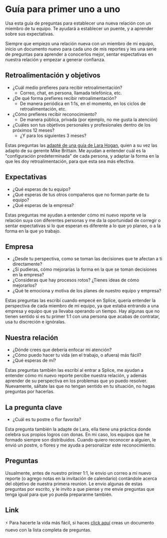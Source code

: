 # Guía para primer uno a uno

Usa esta guía de preguntas para establecer una nueva relación con un miembro de tu equipo. Te ayudará a establecer un puente, y a aprender sobre sus expectativas.

Siempre que empiezo una relación nueva con un miembro de mi equipo, inicio un documento nuevo para cada uno de mis reportes y les una serie de preguntas para aprender a conocerlos mejor, sentar espectativas en nuestra relación y empezar a generar confianza.

## Retroalimentación y objetivos
- ¿Cuál medio prefieres para recibir retroalimentación?
	- Correo, chat, en persona, llamada telefónica, etc.
- ¿De qué forma prefieres recibir retroalimentación?
	- De manera periódica en 1:1s, en el momento, en los ciclos de retroalimentación, etc.
- ¿Cómo prefieres recibir reconocimiento?
	- De manera pública, privada (por ejemplo, no me gusta la atención)
- ¿Cuáles son tus objetivos personales y profesionales dentro de los próximos 12 meses?
	- ¿Y para los siguientes 3 meses?

Estas preguntas las [adapté de una guía de Lara Hogan](https://larahogan.me/blog/first-one-on-one-questions/), quien a su vez las adapto de su gerente Mike Brittain. Me ayudan a entender cuál es la "configuración predeterminada" de cada persona, y adaptar la forma en la que les doy retroalimentación, para que esta sea más efectiva.

## Expectativas
- ¿Qué esperas de tu equipo?
- ¿Qué esperas de tus otros compañeros que no forman parte de tu equipo?
- ¿Qué esperas de la empresa?

Estas preguntas me ayudan a entender cómo mi nuevo reporte ve la relación suya con diferentes personas y me da la oportunidad de corregir o sentar expectativas si lo que esperan es diferente a lo que yo planeo, o a la forma en la que yo trabajo.

## Empresa
- ¿Desde tu perspectiva, como se toman las decisiones que te afectan a ti directamente?
- ¿Si pudieras, cómo mejorarías la forma en la que se toman decisiones en la empresa?
- ¿Consideras que hay procesos rotos? ¿Tienes ideas de cómo mejorarlos?
- ¿Qué te emociona y motiva de los planes de nuestro equipo y empresa?

Estas preguntas las escribí cuando empecé en Splice, quería entender la perspectiva de cada miembro de mi equipo, ya que estaba entrando a una empresa y equipo que ya llevaba operando un tiempo. Hay algunas que no tienen sentido si es tu primer 1:1 con una persona que acabas de contratar, usa tu discreción e ignóralas.

## Nuestra relación
- ¿Dónde crees que debería enfocar mi atención?
- ¿Cómo puedo hacer tu vida (en el trabajo, o afuera) más fácil?
- ¿Qué esperas de mí?

Estas preguntas también las escribí al entrar a Splice, me ayudan a entender cómo mi nuevo reporte percibe nuestra relación, y además aprender de su perspectiva en los problemas que yo puedo resolver. Nuevamente, sáltate las que no tengan sentido en tu situación, no hagas preguntas por hacerlas.

## La pregunta clave
- ¿Cuál es tu postre o flor favorita?

Esta pregunta también la adapte de Lara, ella tiene una práctica donde celebra sus propios logros con donas. En mi caso, los equipos que he formado siempre son distribuidos. Cuando quiero reconocer a alguien, le envió un postre, o flores y me ayuda a personalizar este reconocimiento.


## Preguntas

Usualmente, antes de nuestro primer 1:1, le envio un correo a mi nuevo reporte (o agrego notas en la invitación de calendario) contándole acerca del objetivo de nuestra primera reunion. Le envio algunas de estas preguntas por escrito, y le invito a que piense y me envie preguntas que tenga igual para que yo pueda prepararme también.

## Link

⚡️ Para hacerte la vida más fácil, si haces [click aquí](https://bit.ly/primer-1-1) creas un documento nuevo con la lista completa de preguntas.
